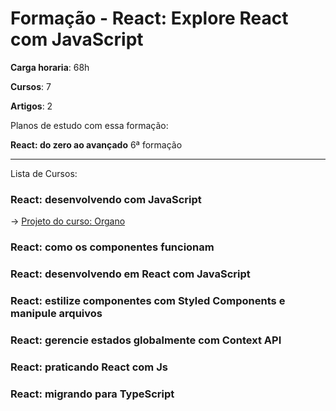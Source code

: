 # Formação - React: Explore React com JavaScript


**Carga horaria**: 68h

**Cursos**: 7

**Artigos**: 2

Planos de estudo com essa formação:

**React: do zero ao avançado** 6ª formação

---

Lista de Cursos:

### React: desenvolvendo com JavaScript

 -> [Projeto do curso: Organo](https://organo-kohl-five.vercel.app/)

### React: como os componentes funcionam

### React: desenvolvendo em React com JavaScript

### React: estilize componentes com Styled Components e manipule arquivos

### React: gerencie estados globalmente com Context API

### React: praticando React com Js

### React: migrando para TypeScript


